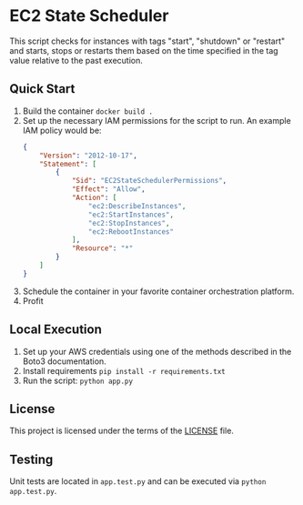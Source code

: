 # EC2 State Scheduler

This script checks for instances with tags "start", "shutdown" or "restart" and starts, stops or restarts them based on the time specified in the tag value relative to the past execution.

## Quick Start

1. Build the container `docker build .`
2. Set up the necessary IAM permissions for the script to run. An example IAM policy would be:
    ``` json
    {
        "Version": "2012-10-17",
        "Statement": [
            {
                "Sid": "EC2StateSchedulerPermissions",
                "Effect": "Allow",
                "Action": [
                    "ec2:DescribeInstances",
                    "ec2:StartInstances",
                    "ec2:StopInstances",
                    "ec2:RebootInstances"
                ],
                "Resource": "*"
            }
        ]
    }
    ```
3. Schedule the container in your favorite container orchestration platform.
4. Profit

## Local Execution

1. Set up your AWS credentials using one of the methods described in the Boto3 documentation.
2. Install requirements `pip install -r requirements.txt`
2. Run the script: `python app.py`

## License

This project is licensed under the terms of the [LICENSE](./LICENSE) file.

## Testing

Unit tests are located in `app.test.py` and can be executed via `python app.test.py`.
